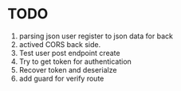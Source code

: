 # TODO

1. parsing json user register to json data for back
2. actived CORS back side.
3. Test user post endpoint create
4. Try to get token for authentication
5. Recover token and deserialze
6. add guard for verify route